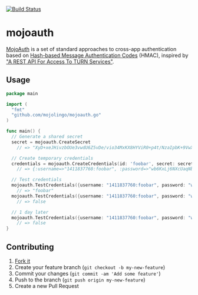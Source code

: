 [![Build Status](https://travis-ci.org/mojolingo/mojoauth.go.svg?branch=develop)](http://travis-ci.org/mojolingo/mojoauth.gp)

# mojoauth

[MojoAuth](http://mojolingo.com/mojoauth) is a set of standard approaches to cross-app authentication based on [Hash-based Message Authentication Codes](http://en.wikipedia.org/wiki/Hash-based_message_authentication_code) (HMAC), inspired by ["A REST API For Access To TURN Services"](http://tools.ietf.org/html/draft-uberti-behave-turn-rest).

## Usage

```go
package main

import (
  "fmt"
  "github.com/mojolingo/mojoauth.go"
)

func main() {
  // Generate a shared secret
  secret = mojoauth.CreateSecret
    // => "XyD+xeJHivzbOUe3vwdU6Z5vDe/vio34MxKX8HYViR0+p4t/NzaIpbK+9VwX\n5qHCj7m4f7UNRXgOJPXzn6MT0Q==\n"

  // Create temporary credentials
  credentials = mojoauth.CreateCredentials(id: 'foobar', secret: secret)
    // => {:username=>"1411837760:foobar", :password=>"wb6KxLj6NXcUaqNb1SlHH1V3QHw=\n"}

  // Test credentials
  mojoauth.TestCredentials({username: "1411837760:foobar", password: "wb6KxLj6NXcUaqNb1SlHH1V3QHw=\n"}, secret: secret)
    // => "foobar"
  mojoauth.TestCredentials({username: "1411837760:foobar", password: "wrongpassword"}, secret: secret)
    // => false

  // 1 day later
  mojoauth.TestCredentials({username: "1411837760:foobar", password: "wb6KxLj6NXcUaqNb1SlHH1V3QHw=\n"}, secret: secret)
    // => false
}
```

## Contributing

1. [Fork it](https://github.com/mojolingo/mojoauth.go/fork)
2. Create your feature branch (`git checkout -b my-new-feature`)
3. Commit your changes (`git commit -am 'Add some feature'`)
4. Push to the branch (`git push origin my-new-feature`)
5. Create a new Pull Request
